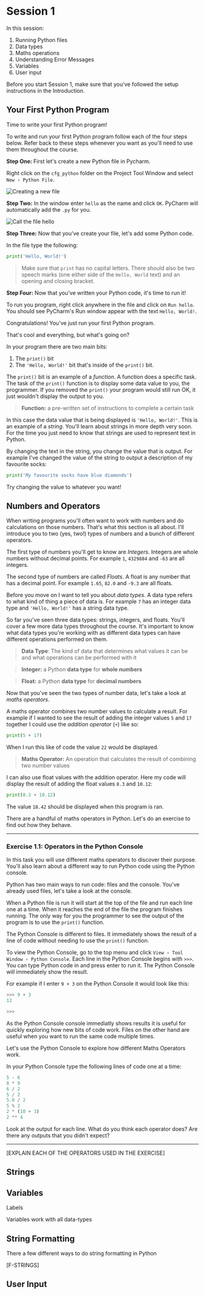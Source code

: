 # Session 1



In this session:

1. Running Python files
1. Data types
1. Maths operations
1. Understanding Error Messages
1. Variables
1. User input

Before you start Session 1, make sure that you've followed the setup instructions in the Introduction.

## Your First Python Program

Time to write your first Python program! 

To write and run your first Python program follow each of the four steps below. Refer back to these steps whenever you want as you'll need to use them throughout the course. 


**Step One:** First let's create a new Python file in Pycharm. 

Right click on the `cfg_python` folder on the Project Tool Window and select `New › Python File`.

![Creating a new file](new_file_image.png)

**Step Two:** In the window enter `hello` as the name and click `OK`. PyCharm will automatically add the `.py` for you.

![Call the file `hello`](name_your_file.png)

**Step Three:** Now that you've create your file, let's add some Python code.

In the file type the following:

```python
print('Hello, World!')
```

> Make sure that `print` has no capital letters. There should also be two speech marks (one either side of the `Hello, World` text) and an opening and closing bracket.

**Step Four:** Now that you've written your Python code, it's time to run it!

To run you program, right click anywhere in the file and click on `Run hello`. You should see PyCharm's Run window appear with the text `Hello, World!`. 

Congratulations! You've just run your first Python program. 

That's cool and everything, but what's going on?

In your program there are two main bits: 

1. The `print()` bit
1. The `'Hello, World!'` bit that's inside of the `print()` bit.

The `print()` bit is an example of a *function*. A function does a specific task. The task of the `print()` function is to display some data value to you, the programmer. If you removed the `print()` your program would still run OK, it just wouldn't display the output to you.

> **Function:** a pre-written set of instructions to complete a certain task

In this case the data value that is being displayed is `'Hello, World!'`. This is an example of a *string*. You'll learn about strings in more depth very soon. For the time you just need to know that strings are used to represent text in Python. 

By changing the text in the string, you change the value that is output. For example I've changed the value of the string to output a description of my favourite socks:

```python
print('My favourite socks have blue diamonds')
```

Try changing the value to whatever you want!


## Numbers and Operators

When writing programs you'll often want to work with numbers and do calculations on those numbers. That's what this section is all about. I'll introduce you to two (yes, two!) types of numbers and a bunch of different operators.

The first type of numbers you'll get to know are *Integers*. Integers are whole numbers without decimal points. For example `1`, `4329884` and `-63` are all integers.

The second type of numbers are called *Floats*. A float is any number that has a decimal point. For example `1.65`, `82.0` and `-9.3` are all floats. 

Before you move on I want to tell you about *data types*. A data type refers to what kind of thing a piece of data is. For example `7` has an integer data type and `'Hello, World!'` has a string data type. 

So far you've seen three data types: strings, integers, and floats. You'll cover a few more data types throughout the course. It's important to know what data types you're working with as different data types can have different operations performed on them.

> **Data Type**: The kind of data that determines what values it can be and what operations can be performed with it

> **Integer:** a Python **data type** for **whole numbers**

> **Float:** a Python **data type** for **decimal numbers**

Now that you've seen the two types of number data, let's take a look at *maths operators*. 

A maths operator combines two number values to calculate a result. For example if I wanted to see the result of adding the integer values `5` and `17` together I could use the *addition operator* (`+`) like so:

```python
print(5 + 17)
```

When I run this like of code the value `22` would be displayed.

> **Maths Operator:** An operation that calculates the result of combining two number values

I can also use float values with the addition operator. Here my code will display the result of adding the float values `8.3` and `10.12`:

```python
print(8.3 + 10.12)
```

The value `18.42` should be displayed when this program is ran.

There are a handful of maths operators in Python. Let's do an exercise to find out how they behave.

----

### **Exercise 1.1:** Operators in the Python Console

In this task you will use different maths operators to discover their purpose. You'll also learn about a different way to run Python code using the Python console.

Python has two main ways to run code: files and the console. You've already used files, let's take a look at the console.

When a Python file is run it will start at the top of the file and run each line one at a time. When it reaches the end of the file the program finishes running. The only way for you the programmer to see the output of the program is to use the `print()` function.

The Python Console is different to files. It immediately shows the result of a line of code without needing to use the `print()` function.

To view the Python Console, go to the top menu and click `View › Tool Window › Python Console`. Each line in the Python Console begins with `>>>`. You can type Python code in and press enter to run it. The Python Console will immediately show the result. 

For example if I enter `9 + 3` on the Python Console it would look like this:

```python
>>> 9 + 3
12

>>>
```

As the Python Console console immediatly shows results it is useful for quickly exploring how new bits of code work. Files on the other hand are useful when you want to run the same code multiple times.

Let's use the Python Console to explore how different Maths Operators work.

In your Python Console type the following lines of code one at a time:

```python
5 - 6
8 * 9
6 / 2
5 / 2
5.0 / 2
5 % 2
2 * (10 + 3)
2 ** 4
```

Look at the output for each line. What do you think each operator does? Are there any outputs that you didn't expect?

----

[EXPLAIN EACH OF THE OPERATORS USED IN THE EXERCISE]

## Strings



## Variables

Labels

Variables work with all data-types

## String Formatting

There a few different ways to do string formatting in Python

[F-STRINGS]

## User Input

